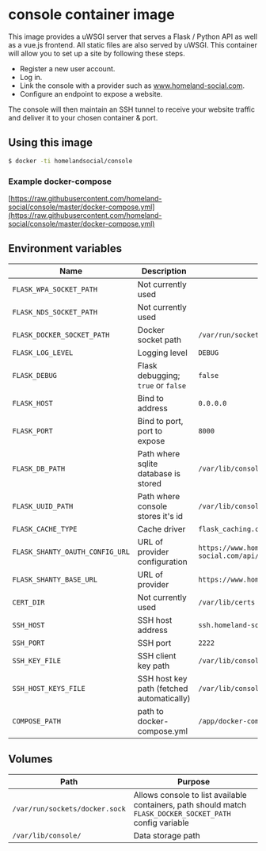# console container image

This image provides a uWSGI server that serves a Flask / Python API as well as a vue.js frontend. All static files are also served by uWSGI. This container will allow you to set up a site by following these steps.

 - Register a new user account.
 - Log in.
 - Link the console with a provider such as www.homeland-social.com.
 - Configure an endpoint to expose a website.

The console will then maintain an SSH tunnel to receive your website traffic and deliver it to your chosen container & port.

## Using this image

```bash
$ docker -ti homelandsocial/console
```

### Example docker-compose

[https://raw.githubusercontent.com/homeland-social/console/master/docker-compose.yml](https://raw.githubusercontent.com/homeland-social/console/master/docker-compose.yml)

## Environment variables

| Name | Description | Default |
| ---- | ----------- | ------- |
| `FLASK_WPA_SOCKET_PATH` | Not currently used | |
| `FLASK_NDS_SOCKET_PATH` | Not currently used | |
| `FLASK_DOCKER_SOCKET_PATH` | Docker socket path | `/var/run/sockets/docker.sock` |
| `FLASK_LOG_LEVEL` | Logging level | `DEBUG` |
| `FLASK_DEBUG` | Flask debugging; `true` or `false` | `false` |
| `FLASK_HOST` | Bind to address | `0.0.0.0` |
| `FLASK_PORT` | Bind to port, port to expose | `8000` |
| `FLASK_DB_PATH` | Path where sqlite database is stored | `/var/lib/console/db.sqlite3` |
| `FLASK_UUID_PATH` | Path where console stores it's id | `/var/lib/console/console.uuid` |
| `FLASK_CACHE_TYPE` | Cache driver | `flask_caching.contrib.uwsgicache.UWSGICache` |
| `FLASK_SHANTY_OAUTH_CONFIG_URL` | URL of provider configuration | `https://www.homeland-social.com/api/oauth/config.json` |
| `FLASK_SHANTY_BASE_URL` | URL of provider | `https://www.homeland-social.com/`
| `CERT_DIR` | Not currently used | `/var/lib/certs` |
| `SSH_HOST` | SSH host address | `ssh.homeland-social.com` |
| `SSH_PORT` | SSH port | `2222` |
| `SSH_KEY_FILE` | SSH client key path | `/var/lib/console/client.key` |
| `SSH_HOST_KEYS_FILE` | SSH host key path (fetched automatically) | `/var/lib/console/authorized_keys` |
| `COMPOSE_PATH` | path to docker-compose.yml | `/app/docker-compose.yml` |

## Volumes

| Path | Purpose |
| ---- | ------- |
| `/var/run/sockets/docker.sock` | Allows console to list available containers, path should match `FLASK_DOCKER_SOCKET_PATH` config variable |
| `/var/lib/console/` | Data storage path |
